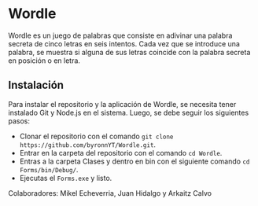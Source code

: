 # Wordle

Wordle es un juego de palabras que consiste en adivinar una palabra secreta de cinco letras en seis intentos. Cada vez que se introduce una palabra, se muestra si alguna de sus letras coincide con la palabra secreta en posición o en letra.

## Instalación

Para instalar el repositorio y la aplicación de Wordle, se necesita tener instalado Git y Node.js en el sistema. Luego, se debe seguir los siguientes pasos:

- Clonar el repositorio con el comando `git clone https://github.com/byronnYT/Wordle.git`.
- Entrar en la carpeta del repositorio con el comando `cd Wordle`.
- Entras a la carpeta Clases y dentro en bin con el siguiente comando `cd Forms/bin/Debug/`.
- Ejecutas el `Forms.exe` y listo.

Colaboradores: Mikel Echeverria, Juan Hidalgo y Arkaitz Calvo
